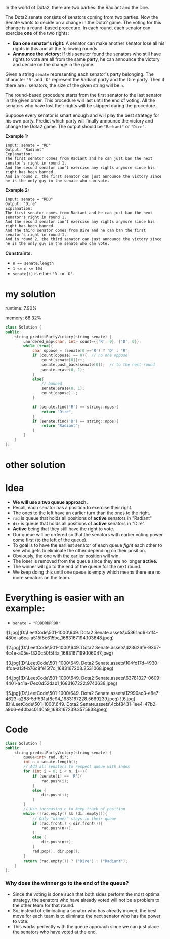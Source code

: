 In the world of Dota2, there are two parties: the Radiant and the Dire.

The Dota2 senate consists of senators coming from two parties. Now the Senate wants to decide on a change in the Dota2 game. The voting for this change is a round-based procedure. In each round, each senator can exercise **one** of the two rights:

- **Ban one senator's right:** A senator can make another senator lose all his rights in this and all the following rounds.
- **Announce the victory:** If this senator found the senators who still have rights to vote are all from the same party, he can announce the victory and decide on the change in the game.

Given a string `senate` representing each senator's party belonging. The character `'R'` and `'D'` represent the Radiant party and the Dire party. Then if there are `n` senators, the size of the given string will be `n`.

The round-based procedure starts from the first senator to the last senator in the given order. This procedure will last until the end of voting. All the senators who have lost their rights will be skipped during the procedure.

Suppose every senator is smart enough and will play the best strategy for his own party. Predict which party will finally announce the victory and change the Dota2 game. The output should be `"Radiant"` or `"Dire"`.

 

**Example 1:**

```
Input: senate = "RD"
Output: "Radiant"
Explanation: 
The first senator comes from Radiant and he can just ban the next senator's right in round 1. 
And the second senator can't exercise any rights anymore since his right has been banned. 
And in round 2, the first senator can just announce the victory since he is the only guy in the senate who can vote.
```

**Example 2:**

```
Input: senate = "RDD"
Output: "Dire"
Explanation: 
The first senator comes from Radiant and he can just ban the next senator's right in round 1. 
And the second senator can't exercise any rights anymore since his right has been banned. 
And the third senator comes from Dire and he can ban the first senator's right in round 1. 
And in round 2, the third senator can just announce the victory since he is the only guy in the senate who can vote.
```

 

**Constraints:**

- `n == senate.length`
- `1 <= n <= 104`
- `senate[i]` is either `'R'` or `'D'`.

# my solution

runtime: 7.90%

memory: 68.32%

```C++
class Solution {
public:
    string predictPartyVictory(string senate) {
        unordered_map<char, int> count={{'R', 0}, {'D', 0}};
        while (true){
            char oppose = (senate[0]=='R') ? 'D' : 'R';
            if (count[oppose] == 0){  // no one oppose
                count[senate[0]]++;
                senate.push_back(senate[0]);  // to the next round
                senate.erase(0, 1);
            }
            else{
                // banned
                senate.erase(0, 1);
                count[oppose]--;
            }

            if (senate.find('R') == string::npos){
                return "Dire";
            }
            if (senate.find('D') == string::npos){
                return "Radiant";
            }
        }
    }
};
```



# other solution

# Idea

- **We will use a two queue approach.**
- Recall, each senator has a position to exercise their right.
- The ones to the left have an earlier turn than the ones to the right.
- `rad` is queue that holds all positions of **active** senators in "Radiant"
- `dir` is queue that holds all positions of **active** senators in "Dire".
- **Active** being that they still have the right to vote.
- Our queue will be ordered so that the senators with earlier voting power come first (to the left of the queue).
- To goal is to have the earliest senator of each queue *fight* each other to see who gets to eliminate the other depending on their position.
- Obviously, the one with the earlier position will win.
- The loser is removed from the queue since they are no longer **active.**
- The winner will go to the end of the queue for the next round.
- We keep doing this until one queue is empty which means there are no more senators on the team.

# Everything is easier with an example:

- `senate = "RDDDRDRRDR"`

![1.jpg](D:\LeetCode\501-1000\649. Dota2 Senate.assets\c5361ad6-b1f4-480d-a6ca-a515f5c615bc_1683167194.103648.jpeg)

![2.jpg](D:\LeetCode\501-1000\649. Dota2 Senate.assets\d23626fe-93b7-4c4e-a05e-f320c50f5f4a_1683167199.106047.jpeg)

![3.jpg](D:\LeetCode\501-1000\649. Dota2 Senate.assets\104fd17d-4930-4fda-a13f-b76c8fe15f7d_1683167208.2531068.jpeg)

![4.jpg](D:\LeetCode\501-1000\649. Dota2 Senate.assets\63781327-0609-4401-a41a-17ec0d52dab1_1683167222.9743638.jpeg)

![5.jpg](D:\LeetCode\501-1000\649. Dota2 Senate.assets\12990ac3-e8e7-4623-a288-5df531af8c94_1683167228.5669239.jpeg)
![6.jpg](D:\LeetCode\501-1000\649. Dota2 Senate.assets\4cbf8431-1ee4-47b2-a9b6-e40bac0140a9_1683167239.3575938.jpeg)

# Code

```C++
class Solution {
public:
    string predictPartyVictory(string senate) {
        queue<int> rad, dir;
        int n = senate.length();
        // Add all senators to respect queue with index
        for (int i = 0; i < n; i++){
            if (senate[i] == 'R'){
                rad.push(i);
            }
            else {
                dir.push(i);
            }
        }
        // Use increasing n to keep track of position
        while (!rad.empty() && !dir.empty()){
            // Only "winner" stays in their queue
            if (rad.front() < dir.front()){
                rad.push(n++);
            }
            else {
                dir.push(n++);
            }
            rad.pop(), dir.pop();
        }
        return (rad.empty()) ? ("Dire") : ("Radiant");
    }
};
```

### Why does the winner go to the end of the queue?

- Since the voting is done such that both sides perform the most optimal strategy, the senators who have already voted will not be a problem to the other team for that round.
- So, instead of eliminating a senator who has already moved, the best move for each team is to eliminate the next senator who has the power to vote.
- This works perfectly with the queue approach since we can just place the senators who have voted at the end.